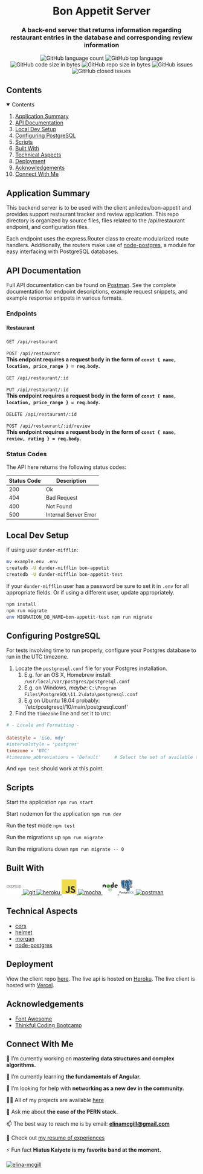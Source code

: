 <h1 align="center">Bon Appetit Server</h1>
<h3 align="center">A back-end server that returns information regarding restaurant entries in the database and corresponding review information</h3>

<p align="center">
<img alt="GitHub language count" src="https://img.shields.io/github/languages/count/aniledev/bon-appetit-server">
<img alt="GitHub top language" src="https://img.shields.io/github/languages/top/aniledev/bon-appetit-server">
<img alt="GitHub code size in bytes" src="https://img.shields.io/github/languages/code-size/aniledev/bon-appetit-server">
<img alt="GitHub repo size in bytes" src="https://img.shields.io/github/repo-size/aniledev/bon-appetit-server">
<img alt="GitHub issues" src="https://img.shields.io/github/issues/aniledev/bon-appetit-server?color=red">
<img alt="GitHub closed issues" src="https://img.shields.io/github/issues-closed/aniledev/bon-appetit-server?color=informational">
</p>

## Contents

<details open="open">
  <summary>Contents</summary>
  <ol>
    <li><a href="#application-summary">Application Summary</a></li>
    <li><a href="#api-documentation">API Documentation</a></li>
    <li><a href="#local-dev-setup">Local Dev Setup</a></li>
    <li><a href="#configuring-postgresql">Configuring PostgreSQL</a></li>
    <li><a href="#scripts">Scripts</a></li>
    <li><a href="#built-with">Built With</a></li>
    <li><a href="#technical-aspects">Technical Aspects</a></li>
    <li><a href="#deployment">Deployment</a></li>
    <li><a href="#acknowledgements">Acknowledgements</a></li>
    <li><a href="#connect-with-me">Connect With Me</a></li>
  </ol>
</details>

## Application Summary

This backend server is to be used with the client aniledev/bon-appetit and provides support restaurant tracker and review application. This repo directory is organized by source files, files related to the /api/restaurant endpoint, and configuration files.

Each endpoint uses the express.Router class to create modularized route handlers. Additionally, the routers make use of [node-postgres](https://node-postgres.com/), a module for easy interfacing with PostgreSQL databases.

## API Documentation

Full API documentation can be found on [Postman](https://documenter.getpostman.com/view/13220930/TzJx8wYr). See the complete documentation for endpoint descriptions, example request snippets, and example response snippets in various formats.

### Endpoints

#### Restaurant

`GET /api/restaurant`<br/>

`POST /api/restaurant`<br/>
**This endpoint requires a request body in the form of `const { name, location, price_range } = req.body`.**

`GET /api/restaurant/:id`<br/>

`PUT /api/restaurant/:id`<br/>
**This endpoint requires a request body in the form of `const { name, location, price_range } = req.body`.**

`DELETE /api/restaurant/:id`<br/>

`POST /api/restaurant/:id/review`<br/>
**This endpoint requires a request body in the form of `const { name, review, rating } = req.body`.**

### Status Codes

The API here returns the following status codes:

| Status Code | Description           |
| ----------- | --------------------- |
| 200         | Ok                    |
| 404         | Bad Request           |
| 400         | Not Found             |
| 500         | Internal Server Error |

## Local Dev Setup

If using user `dunder-mifflin`:

```bash
mv example.env .env
createdb -U dunder-mifflin bon-appetit
createdb -U dunder-mifflin bon-appetit-test
```

If your `dunder-mifflin` user has a password be sure to set it in `.env` for all appropriate fields. Or if using a different user, update appropriately.

```bash
npm install
npm run migrate
env MIGRATION_DB_NAME=bon-appetit-test npm run migrate
```

## Configuring PostgreSQL

For tests involving time to run properly, configure your Postgres database to run in the UTC timezone.

1. Locate the `postgresql.conf` file for your Postgres installation.
   1. E.g. for an OS X, Homebrew install: `/usr/local/var/postgres/postgresql.conf`
   2. E.g. on Windows, _maybe_: `C:\Program Files\PostgreSQL\11.2\data\postgresql.conf`
   3. E.g on Ubuntu 18.04 probably: '/etc/postgresql/10/main/postgresql.conf'
2. Find the `timezone` line and set it to `UTC`:

```conf
# - Locale and Formatting -

datestyle = 'iso, mdy'
#intervalstyle = 'postgres'
timezone = 'UTC'
#timezone_abbreviations = 'Default'     # Select the set of available time zone
```

And `npm test` should work at this point.

## Scripts

Start the application `npm run start`

Start nodemon for the application `npm run dev`

Run the test mode `npm test`

Run the migrations up `npm run migrate`

Run the migrations down `npm run migrate -- 0`

## Built With

<p align="left"> <a href="https://expressjs.com" target="_blank"> <img src="https://raw.githubusercontent.com/devicons/devicon/master/icons/express/express-original-wordmark.svg" alt="express" width="40" height="40"/> </a> <a href="https://git-scm.com/" target="_blank"> <img src="https://www.vectorlogo.zone/logos/git-scm/git-scm-icon.svg" alt="git" width="40" height="40"/> </a> <a href="https://heroku.com" target="_blank"> <img src="https://www.vectorlogo.zone/logos/heroku/heroku-icon.svg" alt="heroku" width="40" height="40"/> </a> <a href="https://developer.mozilla.org/en-US/docs/Web/JavaScript" target="_blank"> <img src="https://raw.githubusercontent.com/devicons/devicon/master/icons/javascript/javascript-original.svg" alt="javascript" width="40" height="40"/> </a> <a href="https://mochajs.org" target="_blank"> <img src="https://www.vectorlogo.zone/logos/mochajs/mochajs-icon.svg" alt="mocha" width="40" height="40"/> </a> <a href="https://nodejs.org" target="_blank"> <img src="https://raw.githubusercontent.com/devicons/devicon/master/icons/nodejs/nodejs-original-wordmark.svg" alt="nodejs" width="40" height="40"/> </a> <a href="https://www.postgresql.org" target="_blank"> <img src="https://raw.githubusercontent.com/devicons/devicon/master/icons/postgresql/postgresql-original-wordmark.svg" alt="postgresql" width="40" height="40"/> </a> <a href="https://postman.com" target="_blank"> <img src="https://www.vectorlogo.zone/logos/getpostman/getpostman-icon.svg" alt="postman" width="40" height="40"/> </a> </p>

## Technical Aspects

- [cors](https://www.npmjs.com/package/cors)
- [helmet](https://www.npmjs.com/package/helmet)
- [morgan](https://www.npmjs.com/package/morgan)
- [node-postgres](https://node-postgres.com/)

## Deployment

View the client repo [here](https://github.com/aniledev/bon-appetit). The live api is hosted on [Heroku](https://protected-ridge-35280.herokuapp.com/api). The live client is hosted with [Vercel](bon-appetit-theta.vercel.app).

## Acknowledgements

- [Font Awesome](https://fontawesome.com)
- [Thinkful Coding Bootcamp](https://www.thinkful.com/)

## Connect With Me

🔭 I’m currently working on **mastering data structures and complex algorithms.**

🌱 I’m currently learning **the fundamentals of Angular.**

🤝 I’m looking for help with **networking as a new dev in the community.**

👨‍💻 All of my projects are available [here](https://aniledev.github.io/dev-portfolio/)

💬 Ask me about **the ease of the PERN stack.**

📫 The best way to reach me is by email: **elinamcgill@gmail.com**

📄 Check out [my resume of experiences](https://docs.google.com/document/d/1bxScP6d6Olv4QE5icvVSBI9L2EXfiZyZ2j2SDJhkoes/edit?usp=sharing)

⚡ Fun fact **Hiatus Kaiyote is my favorite band at the moment.**

<p align="left">
<a href="https://linkedin.com/in/elina-mcgill" target="blank"><img align="center" src="https://cdn.jsdelivr.net/npm/simple-icons@3.0.1/icons/linkedin.svg" alt="elina-mcgill" height="30" width="40" /></a>
</p>
